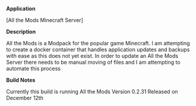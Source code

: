 **Application**

[All the Mods Minecraft Server]

**Description**

All the Mods is a Modpack for the popular game Minecraft. I am attempting to create a docker container that handles application updates and backups with ease as this does not yet exist. In order to update an All the Mods Server there needs to be manual moving of files and I am attempting to automate this process

**Build Notes**

Currently this build is running All the Mods Version 0.2.31 Released on December 12th
